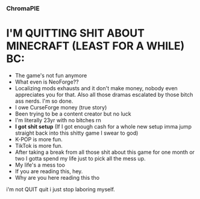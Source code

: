 ### ChromaPIE

# I'M QUITTING SHIT ABOUT MINECRAFT (LEAST FOR A WHILE) BC:
- The game's not fun anymore
- What even is NeoForge??
- Localizing mods exhausts and it don't make money, nobody even appreciates you for that. Also all those dramas escalated by those bitch ass nerds. I'm so done.
- I owe CurseForge money (true story)
- Been trying to be a content creator but no luck
- I'm literally 23yr with no bitches rn
- **I got shit setup** (If I got enough cash for a whole new setup imma jump straight back into this shitty game I swear to god)
- K-POP is more fun.
- TikTok is more fun.
- After taking a break from all those shit about this game for one month or two I gotta spend my life just to pick all the mess up.
- My life's a mess too
- If you are reading this, hey.
- Why are you here reading this tho

i'm not QUIT quit i just stop laboring myself.
